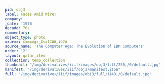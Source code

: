 ```yaml
---
pid: obj3
label: Faces Amid Wires
company:
_date: '1976'
decade: 70s
commentary:
object_type: photo
source: CompAge_EvolIBM_1978
source_name: 'The Computer Age: The Evolution of IBM Computers'
order: '2'
layout: qatar_item
collection: temp_collection
thumbnail: "/img/derivatives/iiif/images/obj3/full/250,/0/default.jpg"
manifest: "/img/derivatives/iiif/obj3/manifest.json"
full: "/img/derivatives/iiif/images/obj3/full/1140,/0/default.jpg"
---
```

